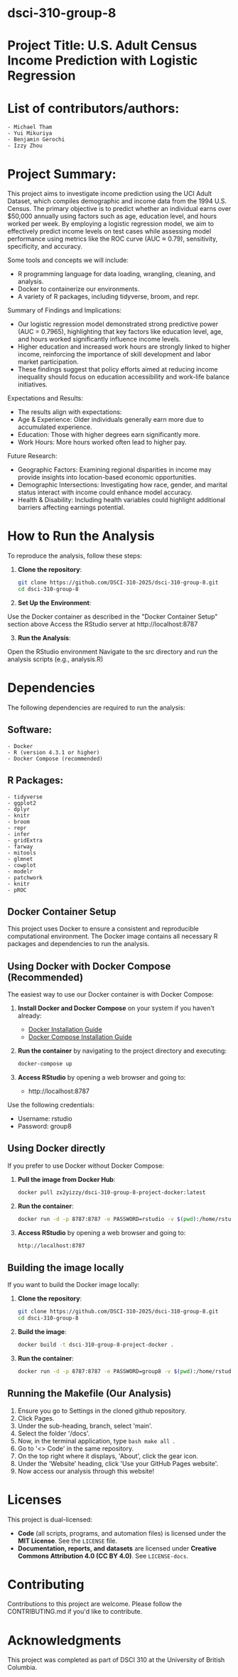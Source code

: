 # dsci-310-group-8

# Project Title: U.S. Adult Census Income Prediction with Logistic Regression

# List of contributors/authors:
    - Michael Tham
    - Yui Mikuriya
    - Benjamin Gerochi
    - Izzy Zhou

# Project Summary:
This project aims to investigate income prediction using the UCI Adult Dataset, which compiles demographic and income data from the 1994 U.S. Census. The primary objective is to predict whether an individual earns over $50,000 annually using factors such as age, education level, and hours worked per week. By employing a logistic regression model, we aim to effectively predict income levels on test cases while assessing model performance using metrics like the ROC curve (AUC ≈ 0.79), sensitivity, specificity, and accuracy.

Some tools and concepts we will include:
- R programming language for data loading, wrangling, cleaning, and analysis.
- Docker to containerize our environments.
- A variety of R packages, including tidyverse, broom, and repr.

Summary of Findings and Implications:
- Our logistic regression model demonstrated strong predictive power (AUC = 0.7965), highlighting that key factors like education level, age, and hours worked significantly influence income levels.
- Higher education and increased work hours are strongly linked to higher income, reinforcing the importance of skill development and labor market participation.
- These findings suggest that policy efforts aimed at reducing income inequality should focus on education accessibility and work-life balance initiatives.

Expectations and Results:
- The results align with expectations:
- Age & Experience: Older individuals generally earn more due to accumulated experience.
- Education: Those with higher degrees earn significantly more.
- Work Hours: More hours worked often lead to higher pay.

Future Research:
- Geographic Factors: Examining regional disparities in income may provide insights into location-based economic opportunities.
- Demographic Intersections: Investigating how race, gender, and marital status interact with income could enhance model accuracy.
- Health & Disability: Including health variables could highlight additional barriers affecting earnings potential.

# How to Run the Analysis
To reproduce the analysis, follow these steps:

1. **Clone the repository**:

    ```bash
    git clone https://github.com/DSCI-310-2025/dsci-310-group-8.git
    cd dsci-310-group-8
    ```

2. **Set Up the Environment**:

Use the Docker container as described in the "Docker Container Setup" section above
Access the RStudio server at http://localhost:8787

3. **Run the Analysis**:

Open the RStudio environment
Navigate to the src directory and run the analysis scripts (e.g., analysis.R)

# Dependencies
The following dependencies are required to run the analysis:

## Software:
    - Docker
    - R (version 4.3.1 or higher)
    - Docker Compose (recommended)

## R Packages:
    - tidyverse
    - ggplot2
    - dplyr
    - knitr
    - broom
    - repr
    - infer
    - gridExtra
    - farway
    - mitools
    - glmnet
    - cowplot
    - modelr
    - patchwork
    - knitr
    - pROC

## Docker Container Setup
This project uses Docker to ensure a consistent and reproducible computational environment. The Docker image contains all necessary R packages and dependencies to run the analysis.

## Using Docker with Docker Compose (Recommended)

The easiest way to use our Docker container is with Docker Compose:

1. **Install Docker and Docker Compose** on your system if you haven't already:
   - [Docker Installation Guide](https://docs.docker.com/get-docker/)
   - [Docker Compose Installation Guide](https://docs.docker.com/compose/install/)

2. **Run the container** by navigating to the project directory and executing:

   ```bash
   docker-compose up
   ```

3. **Access RStudio** by opening a web browser and going to: 
   - http://localhost:8787

Use the following credentials:
- Username: rstudio
- Password: group8

## Using Docker directly

If you prefer to use Docker without Docker Compose:

1. **Pull the image from Docker Hub**:

   ```bash
   docker pull zx2yizzy/dsci-310-group-8-project-docker:latest
   ```

2. **Run the container**:

    ```bash
    docker run -d -p 8787:8787 -e PASSWORD=rstudio -v $(pwd):/home/rstudio/project zx2yizzy/dsci-310-group-8-project-docker:latest
    ```

3. **Access RStudio** by opening a web browser and going to:

    ```bash
    http://localhost:8787
    ```

## Building the image locally
If you want to build the Docker image locally:

1. **Clone the repository**:

    ```bash
    git clone https://github.com/DSCI-310-2025/dsci-310-group-8.git
    cd dsci-310-group-8
    ```

2. **Build the image**:

    ```bash
    docker build -t dsci-310-group-8-project-docker .
    ```

3. **Run the container**:

    ```bash
    docker run -d -p 8787:8787 -e PASSWORD=group8 -v $(pwd):/home/rstudio/project dsci-310-group-8-project-docker
    ```

## Running the Makefile (Our Analysis)
1. Ensure you go to Settings in the cloned github repository.
2. Click Pages.
3. Under the sub-heading, branch, select 'main'.
4. Select the folder '/docs'.
5. Now, in the terminal application, type ```bash make all ```.
6. Go to '<> Code' in the same repository.
7. On the top right where it displays, 'About', click the gear icon.
8. Under the 'Website' heading, click 'Use your GitHub Pages website'.
9. Now access our analysis through this website!

# Licenses

This project is dual-licensed:

- **Code** (all scripts, programs, and automation files) is licensed under the **MIT License**. See the `LICENSE` file.
- **Documentation, reports, and datasets** are licensed under **Creative Commons Attribution 4.0 (CC BY 4.0)**. See `LICENSE-docs`.

# Contributing
Contributions to this project are welcome. Please follow the CONTRIBUTING.md if you'd like to contribute.

# Acknowledgments
This project was completed as part of DSCI 310 at the University of British Columbia.
